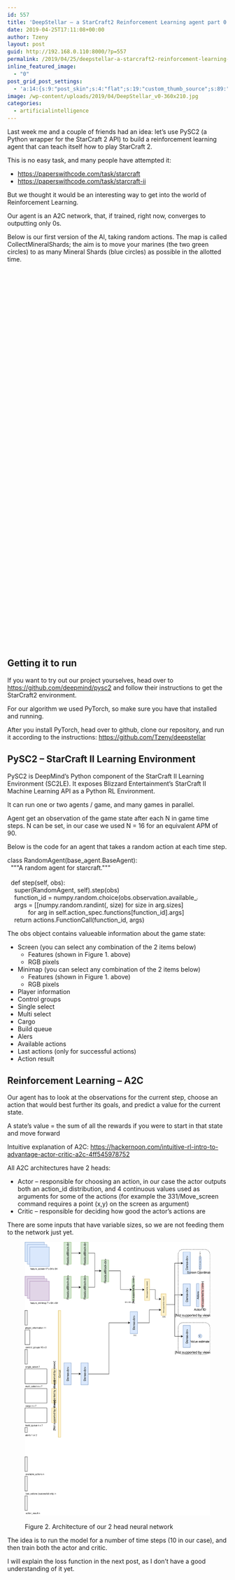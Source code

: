 ```yaml
---
id: 557
title: 'DeepStellar – a StarCraft2 Reinforcement Learning agent part 0.1'
date: 2019-04-25T17:11:08+00:00
author: Tzeny
layout: post
guid: http://192.168.0.110:8000/?p=557
permalink: /2019/04/25/deepstellar-a-starcraft2-reinforcement-learning-agent-part-0-1/
inline_featured_image:
  - "0"
post_grid_post_settings:
  - 'a:14:{s:9:"post_skin";s:4:"flat";s:19:"custom_thumb_source";s:89:"https://tzeny.com/wp-content/plugins/post-grid/assets/frontend/css/images/placeholder.png";s:16:"thumb_custom_url";s:0:"";s:17:"font_awesome_icon";s:0:"";s:23:"font_awesome_icon_color";s:0:"";s:22:"font_awesome_icon_size";s:0:"";s:17:"custom_youtube_id";s:0:"";s:15:"custom_vimeo_id";s:0:"";s:21:"custom_dailymotion_id";s:0:"";s:14:"custom_mp3_url";s:0:"";s:20:"custom_soundcloud_id";s:0:"";s:16:"custom_video_MP4";s:0:"";s:16:"custom_video_OGV";s:0:"";s:17:"custom_video_WEBM";s:0:"";}'
image: /wp-content/uploads/2019/04/DeepStellar_v0-360x210.jpg
categories:
  - artificialintelligence
---
```

Last week me and a couple of friends had an idea: let’s use PySC2 (a Python wrapper for the StarCraft 2 API) to build a reinforcement learning agent that can teach itself how to play StarCraft 2. 

This is no easy task, and many people have attempted it: 

  * <https://paperswithcode.com/task/starcraft>
  * <https://paperswithcode.com/task/starcraft-ii>

But we thought it would be an interesting way to get into the world of Reinforcement Learning.

Our agent is an A2C network, that, if trained, right now, converges to outputting only 0s.

Below is our first version of the AI, taking random actions. The map is called CollectMineralShards; the aim is to move your marines (the two green circles) to as many Mineral Shards (blue circles) as possible in the allotted time.

<div style="width:640px;height:480px;position:relative;padding-bottom:75.000%;">
</div>

## Getting it to run

If you want to try out our project yourselves, head over to <https://github.com/deepmind/pysc2> and follow their instructions to get the StarCraft2 environment.

For our algorithm we used PyTorch, so make sure you have that installed and running.

After you install PyTorch, head over to github, clone our repository, and run it according to the instructions: <https://github.com/Tzeny/deepstellar>

## PySC2 – StarCraft II Learning Environment

PySC2 is DeepMind’s Python component of the StarCraft II Learning Environment (SC2LE). It exposes Blizzard Entertainment’s StarCraft II Machine Learning API as a Python RL Environment. 

It can run one or two agents / game, and many games in parallel. 

Agent get an observation of the game state after each N in game time steps. N can be set, in our case we used N = 16 for an equivalent APM of 90. 

Below is the code for an agent that takes a random action at each time step.

<div class="codecolorer-container python default" style="overflow:auto;white-space:nowrap;width:435px;">
  <div class="python codecolorer">
    <span class="kw1">class</span> RandomAgent<span class="br0">(</span>base_agent.<span class="me1">BaseAgent</span><span class="br0">)</span>:<br />   <span class="st0">"""A random agent for starcraft."""</span><br /> <br />   <span class="kw1">def</span> step<span class="br0">(</span><span class="kw2">self</span><span class="sy0">,</span> obs<span class="br0">)</span>:<br />     <span class="kw2">super</span><span class="br0">(</span>RandomAgent<span class="sy0">,</span> <span class="kw2">self</span><span class="br0">)</span>.<span class="me1">step</span><span class="br0">(</span>obs<span class="br0">)</span><br />     function_id <span class="sy0">=</span> numpy.<span class="kw3">random</span>.<span class="me1">choice</span><span class="br0">(</span>obs.<span class="me1">observation</span>.<span class="me1">available_actions</span><span class="br0">)</span><br />     args <span class="sy0">=</span> <span class="br0">[</span><span class="br0">[</span>numpy.<span class="kw3">random</span>.<span class="me1">randint</span><span class="br0">(</span><span class="nu0"></span><span class="sy0">,</span> size<span class="br0">)</span> <span class="kw1">for</span> size <span class="kw1">in</span> arg.<span class="me1">sizes</span><span class="br0">]</span><br />             <span class="kw1">for</span> arg <span class="kw1">in</span> <span class="kw2">self</span>.<span class="me1">action_spec</span>.<span class="me1">functions</span><span class="br0">[</span>function_id<span class="br0">]</span>.<span class="me1">args</span><span class="br0">]</span><br />     <span class="kw1">return</span> actions.<span class="me1">FunctionCall</span><span class="br0">(</span>function_id<span class="sy0">,</span> args<span class="br0">)</span>
  </div>
</div>

The obs object contains valueable information about the game state:

  * Screen (you can select any combination of the 2 items below)
      * Features (shown in Figure 1. above)
      * RGB pixels
  * Minimap (you can select any combination of the 2 items below)
      * Features (shown in Figure 1. above)
      * RGB pixels
  * Player information
  * Control groups
  * Single select
  * Multi select
  * Cargo
  * Build queue
  * Alers
  * Available actions
  * Last actions (only for successful actions)
  * Action result

## Reinforcement Learning – A2C

Our agent has to look at the observations for the current step, choose an action that would best further its goals, and predict a value for the current state.

A state’s value = the sum of all the rewards if you were to start in that state and move forward

Intuitive explanation of A2C: <https://hackernoon.com/intuitive-rl-intro-to-advantage-actor-critic-a2c-4ff545978752>

All A2C architectures have 2 heads: 

  * Actor – responsible for choosing an action, in our case the actor outputs both an action\_id distribution, and 4 continuous values used as arguments for some of the actions (for example the 331/Move\_screen command requires a point (x,y) on the screen as argument)
  * Critic – responsible for deciding how good the actor’s actions are

There are some inputs that have variable sizes, so we are not feeding them to the network just yet.<figure class="wp-block-image">

![My helpful screenshot](/assets/img/posts/2019/04/Architecture-2.svg) <figcaption>Figure 2. Architecture of our 2 head neural network</figcaption></figure> 

The idea is to run the model for a number of time steps (10 in our case), and then train both the actor and critic. 

I will explain the loss function in the next post, as I don’t have a good understanding of it yet.
